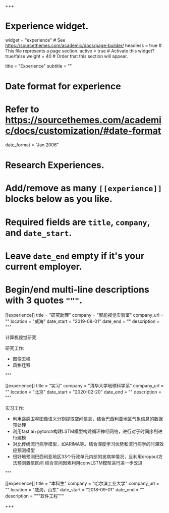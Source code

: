 +++
# Experience widget.
widget = "experience"  # See https://sourcethemes.com/academic/docs/page-builder/
headless = true  # This file represents a page section.
active = true  # Activate this widget? true/false
weight = 40  # Order that this section will appear.

title = "Experience"
subtitle = ""

# Date format for experience
#   Refer to https://sourcethemes.com/academic/docs/customization/#date-format
date_format = "Jan 2006"

# Research Experiences.
#   Add/remove as many `[[experience]]` blocks below as you like.
#   Required fields are `title`, `company`, and `date_start`.
#   Leave `date_end` empty if it's your current employer.
#   Begin/end multi-line descriptions with 3 quotes `"""`.
[[experience]]
  title = "研究助理"
  company = "智能视觉实验室"
  company_url = ""
  location = "威海"
  date_start = "2019-08-01"
  date_end = ""
  description = """

计算机视觉研究

研究工作:

- 图像去噪
- 风格迁移

"""

[[experience]]
  title = "实习"
  company = "清华大学地球科学系"
  company_url = ""
  location = "北京"
  date_start = "2020-02-20"
  date_end = ""
  description = """

实习工作:

- 利用遥感卫星图像语义分割提取空间信息，结合巴西利亚地区气象信息的数据预处理
- 利用fast.ai+pytorch构建LSTM模型构建循环神经网络，进行对于时间序列进行建模
- 对比传统流行病学模型，如ARIMA等。结合深度学习优势和流行病学的时滞效应预测模型
- 很好地预测巴西利亚地区33个行政单元内部的发病率情况，且利用dropout方法预测置信区间
    结合空间因素利用convLSTM模型进行进一步改进

"""

[[experience]]
  title = "本科生"
  company = "哈尔滨工业大学"
  company_url = ""
  location = "威海，山东"
  date_start = "2018-09-01"
  date_end = ""
  description = """软件工程"""

+++
